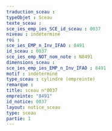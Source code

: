 ```yaml
---
traduction_sceau : 
typeObjet : Sceau
texte_sceau : 
sce_ies_emp_ies_SCE_id_sceau : 0037
niveau : indéterminé
roi : 
sce_ies_EMP_n_Inv_IFAO : 8491
id_sceau : 0037
sce_ies_emp_NOT_nom_note : N8491
dimensions_sceau : 
sce_ies_emp_ies_EMP_n_Inv_IFAO : 8491
motif : indéterminé
type_sceau : cylindre (empreinte)
remarque : 
title: sceau n°0037
empreinte: "8491"
id_notice: 0037
layout: notice_sceau
type: sceau
partie: 1
---
```

